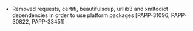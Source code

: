 * Removed requests, certifi, beautifulsoup, urllib3 and xmltodict dependencies in order to use platform packages [PAPP-31096, PAPP-30822, PAPP-33451]